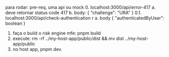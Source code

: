 para rodar:
pre-req, uma api ou mock 
0. localhost:3000/api/error-417
    a. deve retornar status code 417
    b. body: {
        "challenge": "URA"
        }
0.1. localhost:3000/api/check-authentication r
    a. body {
        "authenticatedByUser": boolean
        }
1. faça o build o risk engine mfe: pnpm build
2. execute: rm -rf ../my-host-app/public/dist &&  mv dist ../my-host-app/public
3. no host app, pnpm dev.